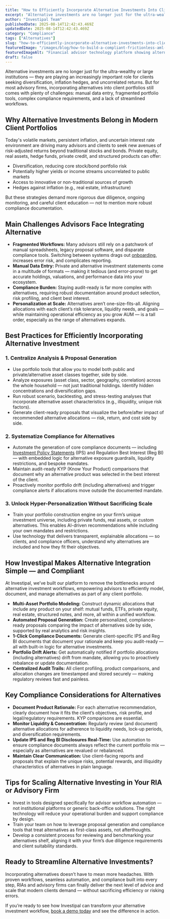 ```yaml
---
title: "How to Efficiently Incorporate Alternative Investments Into Client Portfolios: Tools, Best Practices, and Compliance Considerations"
excerpt: "Alternative investments are no longer just for the ultra-wealthy or large institutions - they are playing an increasingly important role for clients seeking diversification, inflation hedges, and uncorrelated returns."
author: "Investipal Team"
publishedDate: 2025-08-14T12:42:43.469Z
updatedDate: 2025-08-14T12:42:43.469Z
category: "Compliance"
tags: ["Alternatives"]
slug: "how-to-efficiently-incorporate-alternative-investments-into-client-portfolios-tools-best-practices-and-compliance-considerations"
featuredImage: "/images/blog/how-to-build-a-compliant-frictionless-aml-workflow-in-digital-onboarding-tools-traps-and-best-practices__68ad3b1f6abdde603490f1d4_pexels-photo-6476186.jpeg"
featuredImageAlt: "Financial advisor technology platform showing alternative investment integration workflow automation"
draft: false
---
```

<p id="">Alternative investments are no longer just for the ultra-wealthy or large institutions — they are playing an increasingly important role for clients seeking diversification, inflation hedges, and uncorrelated returns. But for most advisory firms, incorporating alternatives into client portfolios still comes with plenty of challenges: manual data entry, fragmented portfolio tools, complex compliance requirements, and a lack of streamlined workflows.</p><h2 id="">Why Alternative Investments Belong in Modern Client Portfolios</h2><p id="">Today's volatile markets, persistent inflation, and uncertain interest rate environment are driving many advisors and clients to seek new avenues of risk-adjusted returns beyond traditional stocks and bonds. Private equity, real assets, hedge funds, private credit, and structured products can offer: </p><ul id=""><li id="">Diversification, reducing core stock/bond portfolio risk</li><li id="">Potentially higher yields or income streams uncorrelated to public markets</li><li id="">Access to innovative or non-traditional sources of growth</li><li id="">Hedges against inflation (e.g., real estate, infrastructure)</li></ul><p id="">But these strategies demand more rigorous due diligence, ongoing monitoring, and careful client education — not to mention more robust compliance documentation.</p><h2 id="">Main Challenges Advisors Face Integrating Alternative</h2><ul id=""><li id=""><strong id="">Fragmented Workflows:</strong> Many advisors still rely on a patchwork of manual spreadsheets, legacy proposal software, and disparate compliance tools. Switching between systems drags out <a href="/blog/category/onboarding">onboarding</a>, increases error risk, and complicates reporting.</li><li id=""><strong id="">Manual Data Entry:</strong> Private and alternative investment statements come in a multitude of formats — making it tedious (and error-prone) to get accurate holdings, valuations, and performance data into your ecosystem.</li><li id=""><strong id="">Compliance Burden:</strong> Staying audit-ready is far more complex with alternatives, requiring robust documentation around product selection, risk profiling, and client best interest.</li><li id=""><strong id="">Personalization at Scale:</strong> Alternatives aren’t one-size-fits-all. Aligning allocations with each client’s risk tolerance, liquidity needs, and goals — while maintaining operational efficiency as you grow AUM — is a tall order, especially as the range of alternatives expands.</li></ul><h2 id="">Best Practices for Efficiently Incorporating Alternative Investment</h2><h3 id="">1. Centralize Analysis & Proposal Generation</h3><ul id=""><li id="">Use portfolio tools that allow you to model both public and private/alternative asset classes together, side by side.</li><li id="">Analyze exposures (asset class, sector, geography, correlation) across the whole household — not just traditional holdings. Identify hidden concentrations and diversification gaps.</li><li id="">Run robust scenario, backtesting, and stress-testing analyses that incorporate alternative asset characteristics (e.g., illiquidity, unique risk factors).</li><li id="">Generate client-ready proposals that visualize the before/after impact of recommended alternative allocations — risk, return, and cost side by side.</li></ul><h3 id="">2. Systematize Compliance for Alternatives</h3><ul id=""><li id="">Automate the generation of core compliance documents — including <a href="/features/investment-policy-statements">Investment Policy Statements</a> (IPS) and Regulation Best Interest (Reg BI) — with embedded logic for alternative exposure guardrails, liquidity restrictions, and bespoke mandates.</li><li id="">Maintain audit-ready KYP (Know Your Product) comparisons that document why an alternative product was selected in the best interest of the client.</li><li id="">Proactively monitor portfolio drift (including alternatives) and trigger compliance alerts if allocations move outside the documented mandate.</li></ul><h3 id="">3. Unlock Hyper-Personalization Without Sacrificing Scale</h3><ul id=""><li id="">Train your portfolio construction engine on your firm’s unique investment universe, including private funds, real assets, or custom alternatives. This enables AI-driven recommendations while including your own mandates and restrictions.</li><li id="">Use technology that delivers transparent, explainable allocations — so clients, and compliance officers, understand why alternatives are included and how they fit their objectives.</li></ul><h2 id="">How Investipal Makes Alternative Integration Simple — and Compliant</h2><p id="">At Investipal, we’ve built our platform to remove the bottlenecks around alternative investment workflows, empowering advisors to efficiently model, document, and manage alternatives as part of any client portfolio.</p><ul id=""><li id=""><strong id="">Multi-Asset Portfolio Modeling:</strong> Construct dynamic allocations that include any product on your shelf: mutual funds, ETFs, private equity, real estate, structured notes, and more, all within a unified workflow.</li><li id=""><strong id="">Automated Proposal Generation:</strong> Create personalized, compliance-ready proposals comparing the impact of alternatives side by side, supported by real analytics and risk insights.</li><li id=""><strong id="">1-Click Compliance Documents:</strong> Generate client-specific IPS and Reg BI documents that document your rationale and keep you audit-ready — all with built-in logic for alternative investments.</li><li id=""><strong id="">Portfolio Drift Alerts:</strong> Get automatically notified if portfolio allocations (including alternatives) drift from mandate, allowing you to proactively rebalance or update documentation.</li><li id=""><strong id="">Centralized Audit Trails:</strong> All client profiling, product comparisons, and allocation changes are timestamped and stored securely — making regulatory reviews fast and painless.</li></ul><h2 id="">Key Compliance Considerations for Alternatives</h2><ul id=""><li id=""><strong id="">Document Product Rationale:</strong> For each alternative recommendation, clearly document how it fits the client’s objectives, risk profile, and legal/regulatory requirements. KYP comparisons are essential.</li><li id=""><strong id="">Monitor Liquidity & Concentration:</strong> Regularly review (and document) alternative allocations for adherence to liquidity needs, lock-up periods, and diversification requirements.</li><li id=""><strong id="">Update IPS and Reg BI Disclosures Real-Time:</strong> Use automation to ensure compliance documents always reflect the current portfolio mix — especially as alternatives are revalued or rebalanced.</li><li id=""><strong id="">Maintain Clear Communication:</strong> Use client-facing reports and proposals that explain the unique risks, potential rewards, and illiquidity characteristics of alternatives in plain language.</li></ul><h2 id="">Tips for Scaling Alternative Investing in Your RIA or Advisory Firm</h2><ul id=""><li id="">Invest in tools designed specifically for advisor workflow automation — not institutional platforms or generic back-office solutions. The right technology will reduce your operational burden and support compliance by design.</li><li id="">Train your team on how to leverage proposal generation and compliance tools that treat alternatives as first-class assets, not afterthoughts.</li><li id="">Develop a consistent process for reviewing and benchmarking your alternatives shelf, aligning it with your firm’s due diligence requirements and client suitability standards.</li></ul><h2 id="">Ready to Streamline Alternative Investments?</h2><p id="">Incorporating alternatives doesn’t have to mean more headaches. With proven workflows, seamless automation, and compliance built into every step, RIAs and advisory firms can finally deliver the next level of advice and scale that modern clients demand — without sacrificing efficiency or risking errors.</p><p id="">If you’re ready to see how Investipal can transform your alternative investment workflow, <a href="/book-a-demo" target="_blank">book a demo today</a> and see the difference in action.</p>
